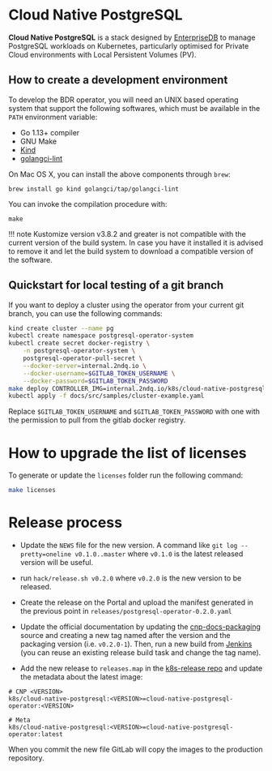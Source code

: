# Cloud Native PostgreSQL

**Cloud Native PostgreSQL** is a stack designed by
[EnterpriseDB](https://www.enterprisedb.com) to manage PostgreSQL
workloads on Kubernetes, particularly optimised for Private Cloud environments
with Local Persistent Volumes (PV).

## How to create a development environment

To develop the BDR operator, you will need an UNIX based operating system that
support the following softwares, which must be available in the `PATH`
environment variable:

- Go 1.13+ compiler
- GNU Make
- [Kind](https://kind.sigs.k8s.io/)
- [golangci-lint](https://github.com/golangci/golangci-lint)

On Mac OS X, you can install the above components through `brew`:

    brew install go kind golangci/tap/golangci-lint

You can invoke the compilation procedure with:

    make

!!! note
    Kustomize version v3.8.2 and greater is not compatible with the current version
    of the build system. In case you have it installed it is advised to remove it
    and let the build system to download a compatible version of the software.

## Quickstart for local testing of a git branch

If you want to deploy a cluster using the operator from your current git branch,
you can use the following commands:

```bash
kind create cluster --name pg
kubectl create namespace postgresql-operator-system
kubectl create secret docker-registry \
    -n postgresql-operator-system \
    postgresql-operator-pull-secret \
    --docker-server=internal.2ndq.io \
    --docker-username=$GITLAB_TOKEN_USERNAME \
    --docker-password=$GITLAB_TOKEN_PASSWORD
make deploy CONTROLLER_IMG=internal.2ndq.io/k8s/cloud-native-postgresql:$(git symbolic-ref --short HEAD | tr / _)
kubectl apply -f docs/src/samples/cluster-example.yaml
```

Replace `$GITLAB_TOKEN_USERNAME` and `$GITLAB_TOKEN_PASSWORD` with one with the permission to pull
from the gitlab docker registry.

# How to upgrade the list of licenses

To generate or update the `licenses` folder run the following command:

```bash
make licenses
```

# Release process

* Update the `NEWS` file for the new version. A command like
  `git log --pretty=oneline v0.1.0..master` where `v0.1.0`
  is the latest released version will be useful.

* run `hack/release.sh v0.2.0` where `v0.2.0`
  is the new version to be released.

* Create the release on the Portal and upload the manifest generated in
  the previous point in `releases/postgresql-operator-0.2.0.yaml`

* Update the official documentation by updating the
  [cnp-docs-packaging](ssh://git@git.2ndquadrant.com/it/ci/packaging/cnp-docs-packaging.git)
  source and creating a new tag named after the version and the packaging version
  (i.e. `v0.2.0-1`). Then, run a new build from
  [Jenkins](https://ci.2ndquadrant.com/jenkins/job/cloud-native-postgresql-docs/job/cloud-native-postgresql-docs/)
  (you can reuse an existing release build task and change the tag name).

* Add the new release to `releases.map` in the [k8s-release
  repo](https://gitlab.2ndquadrant.com/release/k8s) and update the
  metadata about the latest image:

```
# CNP <VERSION>
k8s/cloud-native-postgresql:<VERSION>=cloud-native-postgresql-operator:<VERSION>

# Meta
k8s/cloud-native-postgresql:<VERSION>=cloud-native-postgresql-operator:latest
```

  When you commit the new file GitLab will copy the images to the production
  repository.
